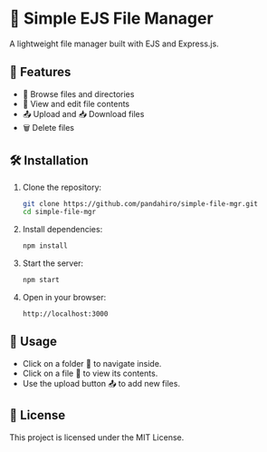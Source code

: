 # 📂 Simple EJS File Manager

A lightweight file manager built with EJS and Express.js.

## 🚀 Features

- 📁 Browse files and directories
- 📄 View and edit file contents
- 📤 Upload and 📥 Download files
- 🗑️ Delete files

## 🛠️ Installation

1. Clone the repository:
   ```sh
   git clone https://github.com/pandahiro/simple-file-mgr.git
   cd simple-file-mgr
   ```

2. Install dependencies:
   ```sh
   npm install
   ```

3. Start the server:
   ```sh
   npm start
   ```

4. Open in your browser:
   ```
   http://localhost:3000
   ```

## 📝 Usage

- Click on a folder 📂 to navigate inside.
- Click on a file 📄 to view its contents.
- Use the upload button 📤 to add new files.

## 📜 License

This project is licensed under the MIT License.
